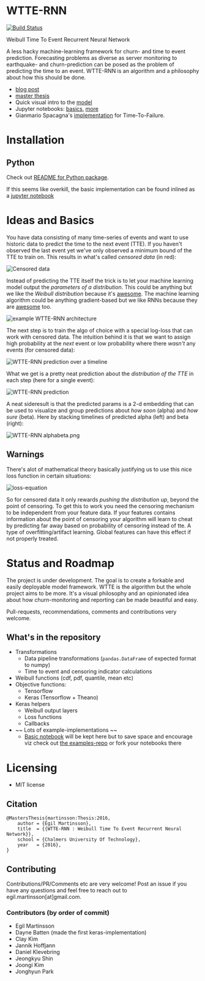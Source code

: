 # WTTE-RNN

[![Build Status](https://travis-ci.org/ragulpr/wtte-rnn.svg?branch=master)](https://travis-ci.org/ragulpr/wtte-rnn)

Weibull Time To Event Recurrent Neural Network

A less hacky machine-learning framework for churn- and time to event prediction.
Forecasting problems as diverse as server monitoring to earthquake- and
churn-prediction can be posed as the problem of predicting the time to an event.
WTTE-RNN is an algorithm and a philosophy about how this should be done.

* [blog post](https://ragulpr.github.io/2016/12/22/WTTE-RNN-Hackless-churn-modeling/)
* [master thesis](https://ragulpr.github.io/assets/draft_master_thesis_martinsson_egil_wtte_rnn_2016.pdf)
* Quick visual intro to the [model](https://imgur.com/a/HX4KQ)
* Jupyter notebooks: [basics](examples/keras/simple_example.ipynb), [more](https://github.com/ragulpr/wtte-rnn-examples)
* Gianmario Spacagna's [implementation](https://github.com/gm-spacagna/deep-ttf/) for Time-To-Failure.

# Installation

## Python

Check out [README for Python package](python/README.md).

If this seems like overkill, the basic implementation can be found inlined as a
[jupyter notebook](examples/keras/standalone_simple_example.ipynb)


# Ideas and Basics

You have data consisting of many time-series of events and want to use historic data
to predict the time to the next event (TTE). If you haven't observed the last event
yet we've only observed a minimum bound of the TTE to train on. This results in
what's called *censored data* (in red):

![Censored data](./readme_figs/data.gif)

Instead of predicting the TTE itself the trick is to let your machine learning model
output the *parameters of a distribution*. This could be anything but we like the
*Weibull distribution* because it's
[awesome](https://ragulpr.github.io/2016/12/22/WTTE-RNN-Hackless-churn-modeling/#embrace-the-Weibull-euphoria).
The machine learning algorithm could be anything gradient-based but we like RNNs
because they are [awesome](http://karpathy.github.io/2015/05/21/rnn-effectiveness/)
too.

![example WTTE-RNN architecture](./readme_figs/fig_rnn_weibull.png)

The next step is to train the algo of choice with a special log-loss that can work
with censored data. The intuition behind it is that we want to assign high
probability at the *next* event or low probability where there *wasn't* any events
(for censored data):

![WTTE-RNN prediction over a timeline](./readme_figs/solution_beta_2.gif)

What we get is a pretty neat prediction about the *distribution of the TTE* in each
step (here for a single event):

![WTTE-RNN prediction](./readme_figs/it_61786_pmf_151.png)

A neat sideresult is that the predicted params is a 2-d embedding that can be used to
visualize and group predictions about *how soon* (alpha) and *how sure* (beta). Here
by stacking timelines of predicted alpha (left) and beta (right):

![WTTE-RNN alphabeta.png](./readme_figs/alphabeta.png)


## Warnings

There's alot of mathematical theory basically justifying us to use this nice loss
function in certain situations:

![loss-equation](./readme_figs/equation.png)

So for censored data it only rewards *pushing the distribution up*, beyond the point
of censoring. To get this to work you need the censoring mechanism to be independent
from your feature data. If your features contains information about the point of
censoring your algorithm will learn to cheat by predicting far away based on
probability of censoring instead of tte. A type of overfitting/artifact learning.
Global features can have this effect if not properly treated.


# Status and Roadmap

The project is under development.  The goal is to create a forkable and easily
deployable model framework.  WTTE is the algorithm but the whole project aims to be more. It's a visual philosophy and an opinionated idea about how churn-monitoring and reporting can be made beautiful and easy. 

Pull-requests, recommendations, comments and contributions very welcome.

## What's in the repository

* Transformations
  - Data pipeline transformations (`pandas.DataFrame` of expected format to numpy)
  - Time to event and censoring indicator calculations
* Weibull functions (cdf, pdf, quantile, mean etc)
* Objective functions:
  - Tensorflow
  - Keras (Tensorflow + Theano)
* Keras helpers
  - Weibull output layers
  - Loss functions
  - Callbacks
* ~~ Lots of example-implementations ~~
    - [Basic notebook](examples/keras/simple_example.ipynb) will be kept here but to save space and encourage viz check out [the examples-repo](https://github.com/ragulpr/wtte-rnn-examples) or fork your notebooks there

# Licensing

* MIT license

## Citation

```
@MastersThesis{martinsson:Thesis:2016,
    author = {Egil Martinsson},
    title  = {{WTTE-RNN : Weibull Time To Event Recurrent Neural Network}},
    school = {Chalmers University Of Technology},
    year   = {2016},
}
```

## Contributing
Contributions/PR/Comments etc are very welcome! Post an issue if you have any questions and feel free to reach out to egil.martinsson[at]gmail.com.

### Contributors (by order of commit)

* Egil Martinsson
* Dayne Batten (made the first keras-implementation)
* Clay Kim
* Jannik Hoffjann
* Daniel Klevebring
* Jeongkyu Shin 
* Joongi Kim 
* Jonghyun Park